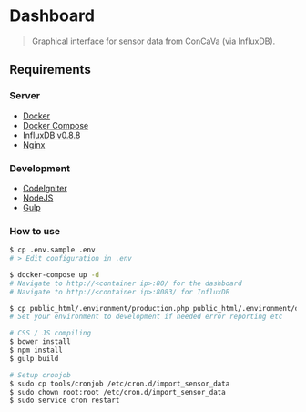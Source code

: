 # Dashboard
> Graphical interface for sensor data from ConCaVa (via InfluxDB).

## Requirements

### Server

* [Docker](http://docs.docker.com/linux/started/)
* [Docker Compose](https://docs.docker.com/compose/install/)
* [InfluxDB v0.8.8](https://influxdb.com/docs/v0.8/)
* [Nginx](http://nginx.org/)

### Development

* [CodeIgniter](http://www.codeigniter.com/user_guide/)
* [NodeJS](https://nodejs.org/en/docs/)
* [Gulp](https://github.com/gulpjs/gulp/blob/master/docs/getting-started.md)

### How to use
```bash
$ cp .env.sample .env
# > Edit configuration in .env

$ docker-compose up -d
# Navigate to http://<container ip>:80/ for the dashboard
# Navigate to http://<container ip>:8083/ for InfluxDB

$ cp public_html/.environment/production.php public_html/.environment/development.php
# Set your environment to development if needed error reporting etc

# CSS / JS compiling
$ bower install
$ npm install
$ gulp build

# Setup cronjob
$ sudo cp tools/cronjob /etc/cron.d/import_sensor_data
$ sudo chown root:root /etc/cron.d/import_sensor_data
$ sudo service cron restart
```
